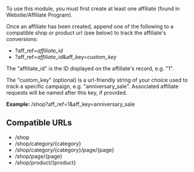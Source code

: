 To use this module, you must first create at least one affiliate (found
in Website/Affiliate Program).

Once an affiliate has been created, append one of the following to a
compatible shop or product url (see below) to track the affiliate's
conversions:

  - ?aff\_ref=*affiliate\_id*
  - ?aff\_ref=*affiliate\_id*\&aff\_key=*custom\_key*

The "affiliate\_id" is the ID displayed on the affiliate's record, e.g.
"1".

The "custom\_key" (optional) is a url-friendly string of your choice
used to track a specific campaign, e.g. "anniversary\_sale". Associated
affiliate requests will be named after this key, if provided.

**Example:** /shop?aff\_ref=1\&aff\_key=anniversary\_sale

## Compatible URLs

  - /shop
  - /shop/category/{category}
  - /shop/category/{category}/page/{page}
  - /shop/page/{page}
  - /shop/product/{product}
